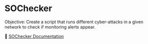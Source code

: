 # SOChecker
Objective: Create a script that runs different cyber-attacks in a given network to check if monitoring alerts  appear. 

📓 [SOChecker Documentation](https://drive.google.com/file/d/1SRO6vXq792Shywomz4lnU492KtI_5pTH/view?usp=sharing)
